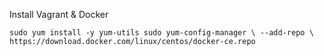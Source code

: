 Install Vagrant & Docker

`sudo yum install -y yum-utils
 sudo yum-config-manager \
    --add-repo \
    https://download.docker.com/linux/centos/docker-ce.repo`
